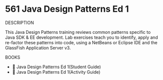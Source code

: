 # 561 Java Design Patterns Ed 1

DESCRIPTION

This Java Design Patterns training reviews common patterns specific to Java SDK & EE development. Lab exercises teach you to identify, apply and re-factor these patterns into code, using a NetBeans or Eclipse IDE and the GlassFish Application Server v3.

BOOKS

* :closed_book: Java Design Patterns Ed 1(Student Guide)
* :closed_book: Java Design Patterns Ed 1(Activity Guide)
